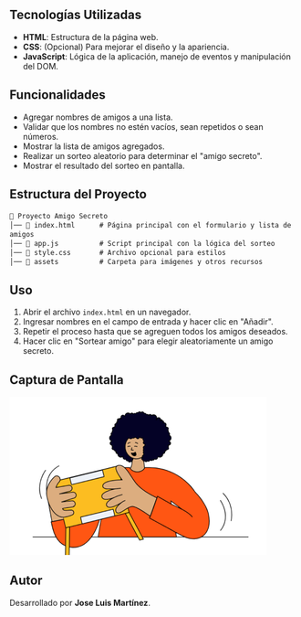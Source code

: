 ## Tecnologías Utilizadas
- **HTML**: Estructura de la página web.
- **CSS**: (Opcional) Para mejorar el diseño y la apariencia.
- **JavaScript**: Lógica de la aplicación, manejo de eventos y manipulación del DOM.

## Funcionalidades
- Agregar nombres de amigos a una lista.
- Validar que los nombres no estén vacíos, sean repetidos o sean números.
- Mostrar la lista de amigos agregados.
- Realizar un sorteo aleatorio para determinar el "amigo secreto".
- Mostrar el resultado del sorteo en pantalla.

## Estructura del Proyecto
```
📂 Proyecto Amigo Secreto
│── 📄 index.html      # Página principal con el formulario y lista de amigos
│── 📄 app.js          # Script principal con la lógica del sorteo
│── 📄 style.css       # Archivo opcional para estilos
│── 📂 assets          # Carpeta para imágenes y otros recursos
```

## Uso
1. Abrir el archivo `index.html` en un navegador.
2. Ingresar nombres en el campo de entrada y hacer clic en "Añadir".
3. Repetir el proceso hasta que se agreguen todos los amigos deseados.
4. Hacer clic en "Sortear amigo" para elegir aleatoriamente un amigo secreto.

## Captura de Pantalla
![Vista previa del proyecto](assets/amigo-secreto.png)

## Autor
Desarrollado por **Jose Luis Martínez**.
